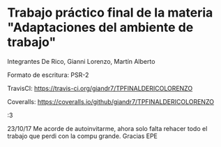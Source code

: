 # Trabajo práctico final de la materia "Adaptaciones del ambiente de trabajo"
Integrantes
  De Rico, Gianni
  Lorenzo, Martín Alberto

Formato de escritura: PSR-2

TravisCI: https://travis-ci.org/giandr7/TPFINALDERICOLORENZO

Coveralls: https://coveralls.io/github/giandr7/TPFINALDERICOLORENZO

:3

23/10/17 Me acorde de autoinvitarme, ahora solo falta rehacer todo el trabajo que perdi con la compu grande. Gracias EPE

